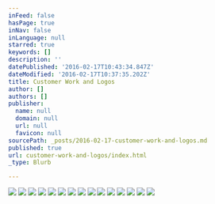 ```yaml
---
inFeed: false
hasPage: true
inNav: false
inLanguage: null
starred: true
keywords: []
description: ''
datePublished: '2016-02-17T10:43:34.847Z'
dateModified: '2016-02-17T10:37:35.202Z'
title: Customer Work and Logos
author: []
authors: []
publisher:
  name: null
  domain: null
  url: null
  favicon: null
sourcePath: _posts/2016-02-17-customer-work-and-logos.md
published: true
url: customer-work-and-logos/index.html
_type: Blurb

---
```

![](https://the-grid-user-content.s3-us-west-2.amazonaws.com/dd1fb0b9-f1f3-479a-99f3-0ae090fe08a3.png)
![](https://the-grid-user-content.s3-us-west-2.amazonaws.com/4d53e146-bc51-4750-a28a-48a5c03ac110.jpg)
![](https://the-grid-user-content.s3-us-west-2.amazonaws.com/e52e8014-697b-4a59-aed0-97dc828973e4.jpg)
![](https://the-grid-user-content.s3-us-west-2.amazonaws.com/f6ee248b-f827-4ad5-8055-5af7ed762819.png)
![](https://the-grid-user-content.s3-us-west-2.amazonaws.com/512b06be-da66-49fd-ad22-3bab580e33a4.jpg)
![](https://the-grid-user-content.s3-us-west-2.amazonaws.com/723abacc-48f2-4902-9604-a21c65997b1b.jpg)
![](https://the-grid-user-content.s3-us-west-2.amazonaws.com/8e3ea768-b064-46f1-a9bc-eef1bfd288f4.jpg)
![](https://the-grid-user-content.s3-us-west-2.amazonaws.com/c34e856a-87b2-402f-812a-271c9c5108a1.png)
![](https://the-grid-user-content.s3-us-west-2.amazonaws.com/16557531-438d-4ee3-9cc1-88f12d2e402d.png)
![](https://the-grid-user-content.s3-us-west-2.amazonaws.com/605bbcf8-42ad-46bb-80a9-d0ba2096fbee.png)
![](https://the-grid-user-content.s3-us-west-2.amazonaws.com/bf958f98-c120-4afc-964b-c0ade80e5acc.png)
![](https://the-grid-user-content.s3-us-west-2.amazonaws.com/52c5b9ff-ace8-426e-9825-4b15be403a38.png)
![](https://the-grid-user-content.s3-us-west-2.amazonaws.com/0b402706-5e57-455e-ac18-05091482f91b.png)
![](https://the-grid-user-content.s3-us-west-2.amazonaws.com/9e2f4165-fc6c-4fe6-b1b2-3e7308ec7b9c.png)
![](https://the-grid-user-content.s3-us-west-2.amazonaws.com/9fd315dd-5b1d-4a3e-a76e-0b8fa513364e.png)
